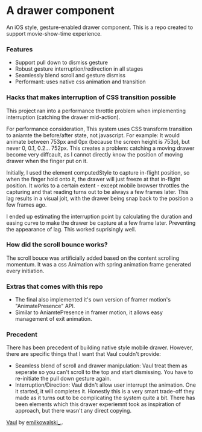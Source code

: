 # A drawer component

An iOS style, gesture-enabled drawer component. This is a repo created to support movie-show-time experience.

### Features
- Support pull down to dismiss gesture
- Robust gesture interruption/redirection in all stages
- Seamlessly blend scroll and gesture dismiss
- Performant: uses native css animation and transition

### Hacks that makes interruption of CSS transition possible
This project ran into a performance throttle problem when implementing interruption (catching the drawer mid-action).

For performance consideration, This system uses CSS transform transition to aniamte the before/after state, not javascript. For example: It would animate between 753px and 0px (because the screen height is 753p), but never 0, 0.1, 0.2... 752px. This creates a problem: catching a moving drawer become very diffcault, as I cannot directly know the position of moving drawer when the finger put on it. 

Initially, I used the element computedStyle to capture in-flight position, so when the finger hold onto it, the drawer will just freeze at that in-flight position. It works to a certain extent - except mobile browser throttles the capturing and that reading turns out to be always a few frames later. This lag results in a visual jolt, with the drawer being snap back to the position a few frames ago. 

I ended up estimating the interruption point by calculating the duration and easing curve to make the drawer be capture at a few frame later. Preventing the appearance of lag. This worked suprisingly well.

### How did the scroll bounce works?

The scroll bouce was artificially added based on the content scrolling momentum. It was a css Animation with spring animation frame generated every initiation.

### Extras that comes with this repo
- The final also implemented it's own version of framer motion's "AnimatePresence" API.
- Similar to AniamtePresence in framer motion, it allows easy management of exit animation.

### Precedent
There has been precedent of building native style mobile drawer. However, there are specific things that I want that Vaul couldn't provide:
- Seamless blend of scroll and drawer manipulation: Vaul treat them as seperate so you can't scroll to the top and start dismissing. You have to re-initiate the pull down gesture again.
- Interruption/Direction: Vaul didn't allow user interrupt the animation. One it started, it will completes it. Honestly this is a very smart trade-off they made as it turns out to be complicating the system quite a bit.
There has been elements which this drawer experiemnt took as inspiration of approach, but there wasn't any direct copying.

[Vaul](https://github.com/emilkowalski/vaul) by [emilkowalski_.](emilkowalski_).

